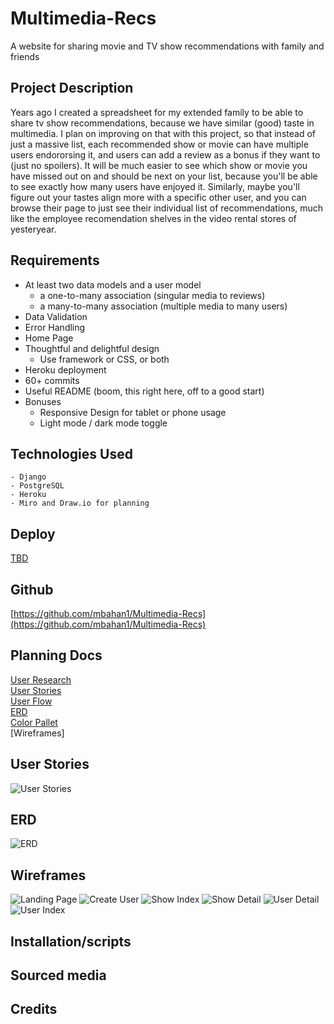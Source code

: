 # Multimedia-Recs
A website for sharing movie and TV show recommendations with family and friends

## Project Description
Years ago I created a spreadsheet for my extended family to be able to share tv show recommendations, because we have similar (good) taste in multimedia. I plan on improving on that with this project, so that instead of just a massive list, each recommended show or movie can have multiple users endororsing it, and users can add a review as a bonus if they want to (just no spoilers). It will be much easier to see which show or movie you have missed out on and should be next on your list, because you'll be able to see exactly how many users have enjoyed it. Similarly, maybe you'll figure out your tastes align more with a specific other user, and you can browse their page to just see their individual list of recommendations, much like the employee recomendation shelves in the video rental stores of yesteryear. 

## Requirements
  - At least two data models and a user model
    - a one-to-many association (singular media to reviews)
    - a many-to-many association (multiple media to many users)
  - Data Validation
  - Error Handling
  - Home Page
  - Thoughtful and delightful design
    - Use framework or CSS, or both
  - Heroku deployment
  - 60+ commits
  - Useful README (boom, this right here, off to a good start)
  - Bonuses
    - Responsive Design for tablet or phone usage
    - Light mode / dark mode toggle

## Technologies Used
    - Django  
    - PostgreSQL   
    - Heroku
    - Miro and Draw.io for planning

## Deploy
[TBD]()

## Github
[https://github.com/mbahan1/Multimedia-Recs](https://github.com/mbahan1/Multimedia-Recs)

## Planning Docs
[User Research]()  
[User Stories]()  
[User Flow]()  
[ERD](Planning/ERD.png)  
[Color Pallet]()  
[Wireframes]  

## User Stories
![User Stories](Planning/user_stories.png "User Stories")

## ERD
![ERD](Planning/ERD.png "ERD")

## Wireframes
![Landing Page](Planning/wireframes/1_landing_page.png "Landing Page")
![Create User](Planning/wireframes/2_create_user.png "Create User")
![Show Index](Planning/wireframes/3_show_index.png "Show Index")
![Show Detail](Planning/wireframes/4_show_detail.png "Show Detail")
![User Detail](Planning/wireframes/5_user_detail.png "User Detail")
![User Index](Planning/wireframes/6_user_index.png "User Index")

## Installation/scripts

## Sourced media

## Credits